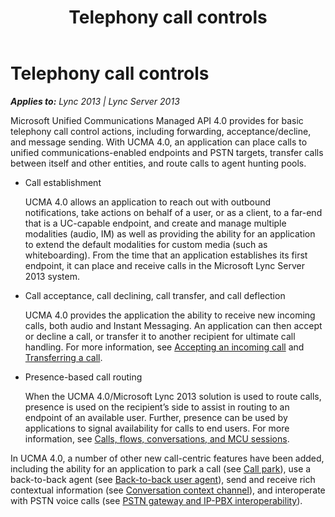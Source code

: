 ﻿---
title: Telephony call controls
TOCTitle: Telephony call controls
ms:assetid: 692373af-0f58-4dc9-8f60-da4557106ae5
ms:mtpsurl: https://msdn.microsoft.com/en-us/library/Dn465956(v=office.15)
ms:contentKeyID: 57102447
ms.date: 07/25/2014
mtps_version: v=office.15
---

# Telephony call controls


_**Applies to:** Lync 2013 | Lync Server 2013_

Microsoft Unified Communications Managed API 4.0 provides for basic telephony call control actions, including forwarding, acceptance/decline, and message sending. With UCMA 4.0, an application can place calls to unified communications-enabled endpoints and PSTN targets, transfer calls between itself and other entities, and route calls to agent hunting pools.

  - Call establishment
    
    UCMA 4.0 allows an application to reach out with outbound notifications, take actions on behalf of a user, or as a client, to a far-end that is a UC-capable endpoint, and create and manage multiple modalities (audio, IM) as well as providing the ability for an application to extend the default modalities for custom media (such as whiteboarding). From the time that an application establishes its first endpoint, it can place and receive calls in the Microsoft Lync Server 2013 system.

  - Call acceptance, call declining, call transfer, and call deflection
    
    UCMA 4.0 provides the application the ability to receive new incoming calls, both audio and Instant Messaging. An application can then accept or decline a call, or transfer it to another recipient for ultimate call handling. For more information, see [Accepting an incoming call](accepting-an-incoming-call.md) and [Transferring a call](transferring-a-call.md).

  - Presence-based call routing
    
    When the UCMA 4.0/Microsoft Lync 2013 solution is used to route calls, presence is used on the recipient’s side to assist in routing to an endpoint of an available user. Further, presence can be used by applications to signal availability for calls to end users. For more information, see [Calls, flows, conversations, and MCU sessions](calls-flows-conversations-and-mcu-sessions.md).

In UCMA 4.0, a number of other new call-centric features have been added, including the ability for an application to park a call (see [Call park](call-park.md)), use a back-to-back agent (see [Back-to-back user agent](back-to-back-user-agent.md)), send and receive rich contextual information (see [Conversation context channel](conversation-context-channel.md)), and interoperate with PSTN voice calls (see [PSTN gateway and IP-PBX interoperability](pstn-gateway-and-ip-pbx-interoperability.md)).

